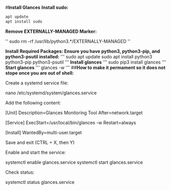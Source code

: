 #**Install Glances**
**Install sudo:**

```javascript
apt update
apt install sudo
```

**Remove EXTERNALLY-MANAGED Marker:**

''
sudo rm -rf /usr/lib/python3.*/EXTERNALLY-MANAGED
''

**Install Required Packages: Ensure you have python3, python3-pip, and python3-psutil installed:**
'''
sudo apt update
sudo apt install python3 python3-pip python3-psutil
'''
**Install glances**
'''
sudo pip3 install glances
'''
**Start glances**
'''
glances -w
'''
##**How to make it permament so it does not stope once you are out of shell:**

Create a systemd service file:

nano /etc/systemd/system/glances.service

Add the following content:

[Unit]
Description=Glances Monitoring Tool
After=network.target

[Service]
ExecStart=/usr/local/bin/glances -w
Restart=always

[Install]
WantedBy=multi-user.target

Save and exit (CTRL + X, then Y)

Enable and start the service:

systemctl enable glances.service
systemctl start glances.service

Check status:

systemctl status glances.service
